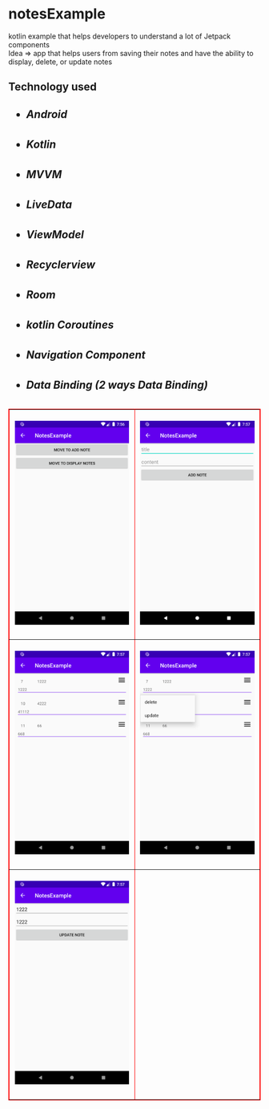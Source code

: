 # notesExample
kotlin example that helps developers to understand a lot of Jetpack components 
<br/>
Idea => app that helps users from saving their notes and have the ability to display, delete, or update notes


<h2>Technology used<h2/>
  <ul>
<h5><li>Android</li></h5>
<h5><li>Kotlin</li></h5>
<h5><li>MVVM</li></h5>
<h5><li>LiveData</li></h5>
<h5><li>ViewModel</li></h5>
<h5><li>Recyclerview</li></h5>
<h5><li>Room</li></h5>
<h5><li>kotlin Coroutines</li></h5>
<h5><li>Navigation Component</li></h5>
<h5><li>Data Binding (2 ways Data Binding)</li></h5>
  </ul>


 <html>
<table border="1" bordercolor="red" align="center">
    <tr>
        <td border=1 height=450 width=300><img src="img/Screenshot1.png"></img></th>
        <td border=1 height=450 width=300><img src="img/Screenshot2.png"></img></th>
    </tr>
    <tr>
        <td border=1 height=450 width=300><img src="img/Screenshot3.png"></img></th>
        <td border=1 height=450 width=300><img src="img/Screenshot4.png"></img></th>
    </tr>
      <tr>
        <td border=1 height=450 width=300><img src="img/Screenshot5.png"></img></th>
        <td border=1 height=450 width=300></th>
    </tr>
</table>
</html>

